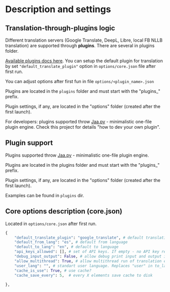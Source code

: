 # Description and settings

## Translation-through-plugins logic

Different translation servers (Google Translate, DeepL, Libre, local FB NLLB translation) are supported through **plugins**. There are several in plugins folder. 

[Available plugins docs here](#plugins). You can setup the default plugin for translation by set `"default_translate_plugin"` option in `options/core.json` file after first run. 

You can adjust options after first fun in file `options/<plugin_name>.json`

Plugins are located in the `plugins` folder and must start with the "plugins_" prefix.

Plugin settings, if any, are located in the "options" folder (created after the first launch).

For developers: plugins supported throw [Jaa.py](https://github.com/janvarev/jaapy) - minimalistic one-file plugin engine. 
Check this project for details "how to dev your own plugin".

## Plugin support

Plugins supported throw [Jaa.py](https://github.com/janvarev/jaapy) - minimalistic one-file plugin engine.

Plugins are located in the plugins folder and must start with the "plugins_" prefix.

Plugin settings, if any, are located in the "options" folder (created after the first launch).

Examples can be found in `plugins` dir.

## Core options description (core.json)

Located in `options/core.json` after first run.

```python
{
    "default_translate_plugin": "google_translate", # default translation engine
    "default_from_lang": "es", # default from language
    "default_to_lang": "en", # default to language
    "api_keys_allowed": [], # set of API keys. If empty - no API key required.
    "debug_input_output": False, # allow debug print input and output in console
    "allow_multithread": True, # allow multithread run of translation engine
    "user_lang": "", # standart user language. Replaces "user" in to_lang or from_lang API params
    "cache_is_use": True, # use cache?
    "cache_save_every": 5,  # every X elements save cache to disk
 
},
```

